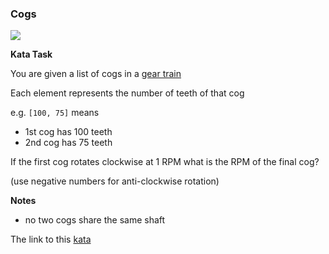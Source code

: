 ### Cogs  

![](http://bestanimations.com/Science/Gears/loadinggears/loading-gears-animation-6-4.gif)

**Kata Task**  

You are given a list of cogs in a [gear train](https://en.wikipedia.org/wiki/Gear_train)  

Each element represents the number of teeth of that cog  

e.g. `[100, 75]` means

* 1st cog has 100 teeth  
* 2nd cog has 75 teeth  

If the first cog rotates clockwise at 1 RPM what is the RPM of the final cog?  

(use negative numbers for anti-clockwise rotation)

**Notes**  
* no two cogs share the same shaft

The link to this [kata](https://www.codewars.com/kata/cogs/java)
